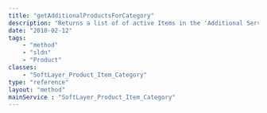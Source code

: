 ```yaml
---
title: "getAdditionalProductsForCategory"
description: "Returns a list of of active Items in the 'Additional Services' package with their active prices for a given product item category and sorts them by price."
date: "2018-02-12"
tags:
    - "method"
    - "sldn"
    - "Product"
classes:
    - "SoftLayer_Product_Item_Category"
type: "reference"
layout: "method"
mainService : "SoftLayer_Product_Item_Category"
---
```

